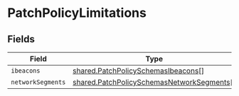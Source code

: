 # PatchPolicyLimitations


## Fields

| Field                                                                                                  | Type                                                                                                   | Required                                                                                               | Description                                                                                            |
| ------------------------------------------------------------------------------------------------------ | ------------------------------------------------------------------------------------------------------ | ------------------------------------------------------------------------------------------------------ | ------------------------------------------------------------------------------------------------------ |
| `ibeacons`                                                                                             | [shared.PatchPolicySchemasIbeacons](../../models/shared/patchpolicyschemasibeacons.md)[]               | :heavy_minus_sign:                                                                                     | N/A                                                                                                    |
| `networkSegments`                                                                                      | [shared.PatchPolicySchemasNetworkSegments](../../models/shared/patchpolicyschemasnetworksegments.md)[] | :heavy_minus_sign:                                                                                     | N/A                                                                                                    |